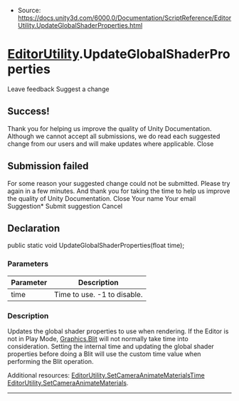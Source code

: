 * Source: https://docs.unity3d.com/6000.0/Documentation/ScriptReference/EditorUtility.UpdateGlobalShaderProperties.html

#  [EditorUtility](https://docs.unity3d.com/6000.0/Documentation/ScriptReference/EditorUtility.html).UpdateGlobalShaderProperties
Leave feedback
Suggest a change
## Success!
Thank you for helping us improve the quality of Unity Documentation. Although we cannot accept all submissions, we do read each suggested change from our users and will make updates where applicable.
Close
## Submission failed
For some reason your suggested change could not be submitted. Please <a>try again</a> in a few minutes. And thank you for taking the time to help us improve the quality of Unity Documentation.
Close
Your name Your email Suggestion* Submit suggestion
Cancel
## Declaration
public static void UpdateGlobalShaderProperties(float time); 
### Parameters
Parameter | Description  
---|---  
time | Time to use. -1 to disable.  
### Description
Updates the global shader properties to use when rendering.
If the Editor is not in Play Mode, [Graphics.Blit](https://docs.unity3d.com/6000.0/Documentation/ScriptReference/Graphics.Blit.html) will not normally take time into consideration. Setting the internal time and updating the global shader properties before doing a Blit will use the custom time value when performing the Blit operation.  
  
Additional resources: [EditorUtility.SetCameraAnimateMaterialsTime](https://docs.unity3d.com/6000.0/Documentation/ScriptReference/EditorUtility.SetCameraAnimateMaterialsTime.html) [EditorUtility.SetCameraAnimateMaterials](https://docs.unity3d.com/6000.0/Documentation/ScriptReference/EditorUtility.SetCameraAnimateMaterials.html).
* * *
